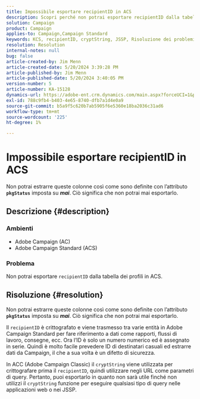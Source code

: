 ```yaml
---
title: Impossibile esportare recipientID in ACS
description: Scopri perché non potrai esportare recipientID dalla tabella del profilo in Adobe Campaign Standard (ACS).
solution: Campaign
product: Campaign
applies-to: Campaign,Campaign Standard
keywords: KCS, recipientID, cryptString, JSSP, Risoluzione dei problemi, ACS, Adobe Campaign Standard, AC, Adobe Campaign
resolution: Resolution
internal-notes: null
bug: false
article-created-by: Jim Menn
article-created-date: 5/20/2024 3:39:28 PM
article-published-by: Jim Menn
article-published-date: 5/20/2024 3:40:05 PM
version-number: 5
article-number: KA-15128
dynamics-url: https://adobe-ent.crm.dynamics.com/main.aspx?forceUCI=1&pagetype=entityrecord&etn=knowledgearticle&id=eb80451f-bf16-ef11-9f8a-6045bd006268
exl-id: 788c9fb4-b403-4e65-8740-dfb7a1d4e0a9
source-git-commit: b5a9f5c620b7ab5905f6e5360e18ba2036c31ad6
workflow-type: tm+mt
source-wordcount: '225'
ht-degree: 1%

---
```


# Impossibile esportare recipientID in ACS


Non potrai estrarre queste colonne così come sono definite con l’attributo <b>`pkgStatus`</b> imposta su <b>*mai</b>*. Ciò significa che non potrai mai esportarlo.

## Descrizione {#description}


### <b>Ambienti</b>

- Adobe Campaign (AC)
- Adobe Campaign Standard (ACS)


### <b>Problema</b>

Non potrai esportare `recipientID` dalla tabella dei profili in ACS.


## Risoluzione {#resolution}


Non potrai estrarre queste colonne così come sono definite con l’attributo <b>`pkgStatus`</b> imposta su <b>*mai</b>*. Ciò significa che non potrai mai esportarlo.

Il `recipientID` è crittografato e viene trasmesso tra varie entità in Adobe Campaign Standard per fare riferimento a dati come rapporti, flussi di lavoro, consegne, ecc. Ora l’ID è solo un numero numerico ed è assegnato in serie. Quindi è molto facile prevedere ID di destinatari casuali ed estrarre dati da Campaign, il che a sua volta è un difetto di sicurezza.

In ACC (Adobe Campaign Classic) il `cryptString` viene utilizzata per crittografare prima il `recipientID`, quindi utilizzare negli URL come parametri di query. Pertanto, puoi esportarlo in quanto non sarà utile finché non utilizzi il `cryptString` funzione per eseguire qualsiasi tipo di query nelle applicazioni web o nei JSSP.
